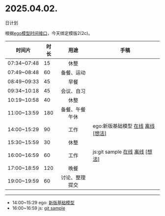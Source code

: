 # 2025.04.02.
日计划

根据[ego模型时间接口](https://gitee.com/hyg/blog/blob/master/timeflow.md)，今天绑定模版2(2c)。

| 时间片 | 时长 | 用途 | 手稿 |
| --- | --- | :---: | --- |
| 07:34~07:48 | 15 | 休整 |  |
| 07:49~08:48 | 60 | 备餐、运动 |  |
| 08:49~09:33 | 45 | 早餐 |  |
| 09:34~10:18 | 45 | 会议、自习 |  |
| 10:19~10:58 | 40 | 休整 |  |
| 11:00~13:59 | 180 | 备餐、午餐午休 |  |
| 14:00~15:29 | 90 | 工作 | ego:新版基础模型 [在线](http://simp.ly/p/lsBYG9) [离线](../../draft/2025/20250402140000.md) <a href="mailto:huangyg@mars22.com?subject=关于2025.04.02.[ego:新版基础模型]任务&body=日期: 20250402%0D%0A序号: 6%0D%0A手稿:../../draft/2025/20250402140000.md%0D%0A---请勿修改邮件主题及以上内容 从下一行开始写您的想法---%0D%0A">[想法]</a> |
| 15:30~15:59 | 30 | 休整 |  |
| 16:00~16:59 | 60 | 工作 | js:git sample [在线](http://simp.ly/p/MpcbHD) [离线](../../draft/2025/20250402160000.md) <a href="mailto:huangyg@mars22.com?subject=关于2025.04.02.[js:git sample]任务&body=日期: 20250402%0D%0A序号: 8%0D%0A手稿:../../draft/2025/20250402160000.md%0D%0A---请勿修改邮件主题及以上内容 从下一行开始写您的想法---%0D%0A">[想法]</a> |
| 17:00~18:59 | 120 | 晚餐 |  |
| 19:00~19:59 | 60 | 讨论、整理提交 |  |

---

- 14:00~15:29	ego: [新版基础模型](../../draft/2025/20250402.01.md)
- 16:00~16:59	js: [git sample](../../draft/2025/20250402.02.md)
